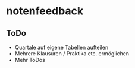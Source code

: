# notenfeedback

## ToDo
* Quartale auf eigene Tabellen aufteilen
* Mehrere Klausuren / Praktika etc. ermöglichen
* Mehr ToDos

